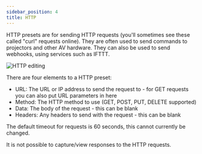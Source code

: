 ```yaml
---
sidebar_position: 4
title: HTTP
---
```


HTTP presets are for sending HTTP requests (you'll sometimes see these called "curl" requests online). They are often used to send commands to projectors and other AV hardware. They can also be used to send webhooks, using services such as IFTTT.

![HTTP editing](@site/static/img/tutorial/admin/admin-preset-http.png)

There are four elements to a HTTP preset:

- URL: The URL or IP address to send the request to - for GET requests you can also put URL parameters in here
- Method: The HTTP method to use (GET, POST, PUT, DELETE supported)
- Data: The body of the request - this can be blank
- Headers: Any headers to send with the request - this can be blank

The default timeout for requests is 60 seconds, this cannot currently be changed. 

It is not possible to capture/view responses to the HTTP requests. 